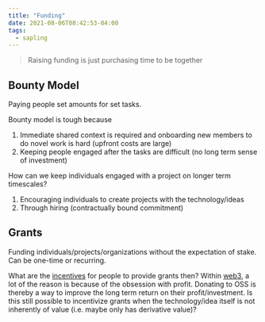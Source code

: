 ```yaml
---
title: "Funding"
date: 2021-08-06T08:42:53-04:00
tags:
  - sapling
---
```


> Raising funding is just purchasing time to be together

## Bounty Model

Paying people set amounts for set tasks.

Bounty model is tough because

1. Immediate shared context is required and onboarding new members to do novel work is hard (upfront costs are large)
2. Keeping people engaged after the tasks are difficult (no long term sense of investment)

How can we keep individuals engaged with a project on longer term timescales?

1. Encouraging individuals to create projects with the technology/ideas
2. Through hiring (contractually bound commitment)

## Grants

Funding individuals/projects/organizations without the expectation of stake. Can be one-time or recurring.

What are the [incentives](thoughts/incentives.md) for people to provide grants then? Within [web3](thoughts/web3.md), a lot of the reason is because of the obsession with profit. Donating to OSS is thereby a way to improve the long term return on their profit/investment. Is this still possible to incentivize grants when the technology/idea itself is not inherently of value (i.e. maybe only has derivative value)?
